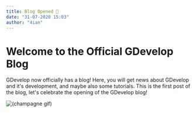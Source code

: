 ```yaml
---
title: Blog Opened 🎉
date: "31-07-2020 15:03"
author: "4ian"
---
```


# Welcome to the Official GDevelop Blog

GDevelop now officially has a blog! Here, you will get news about GDevelop and it's development, and maybe also some tutorials.
This is the first post of the blog, let's celebrate the opening of the GDevelop blog!  


![(champagne gif)](https://media.giphy.com/media/l0HlvGBz8LSYQlA5y/giphy.gif)
